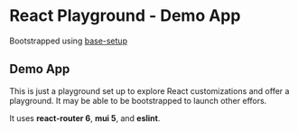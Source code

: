 # React Playground - Demo App
Bootstrapped using [base-setup](https://github.com/emptymusings/Miscellaneous/tree/main/react-playground/base-setup)

## Demo App
This is just a playground set up to explore React customizations and offer a playground.  It may be able to be bootstrapped to launch other effors.

It uses **react-router 6**, **mui 5**, and **eslint**.
